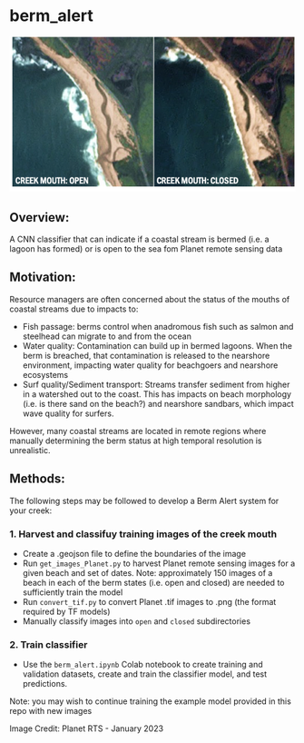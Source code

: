 # berm_alert

![](data/cover_photo.png)


## Overview: 
A CNN classifier that can indicate if a coastal stream is bermed (i.e. a lagoon has formed) or is open to the sea fom Planet remote sensing data

## Motivation:
Resource managers are often concerned about the status of the mouths of coastal streams due to impacts to:

- Fish passage: berms control when anadromous fish such as salmon and steelhead can migrate to and from the ocean
- Water quality: Contamination can build up in bermed lagoons. When the berm is breached, that contamination is released to the nearshore environment, impacting water quality for beachgoers and nearshore ecosystems
- Surf quality/Sediment transport: Streams transfer sediment from higher in a watershed out to the coast. This has impacts on beach morphology (i.e. is there sand on the beach?) and nearshore sandbars, which impact wave quality for surfers.

However, many coastal streams are located in remote regions where manually determining the berm status at high temporal resolution is unrealistic.

## Methods:
The following steps may be followed to develop a Berm Alert system for your creek:

### 1. Harvest and classifuy training images of the creek mouth
- Create a .geojson file to define the boundaries of the image
- Run `get_images_Planet.py` to harvest Planet remote sensing images for a given beach and set of dates. Note: approximately 150 images of a beach in each of the berm states (i.e. open and closed) are needed to sufficiently train the model
- Run `convert_tif.py` to convert Planet .tif images to .png (the format required by TF models)
- Manually classify images into `open` and `closed` subdirectories

### 2. Train classifier
- Use the `berm_alert.ipynb` Colab notebook to create training and validation datasets, create and train the classifier model, and test predictions.

Note: you may wish to continue training the example model provided in this repo with new images

Image Credit: Planet
RTS - January 2023
